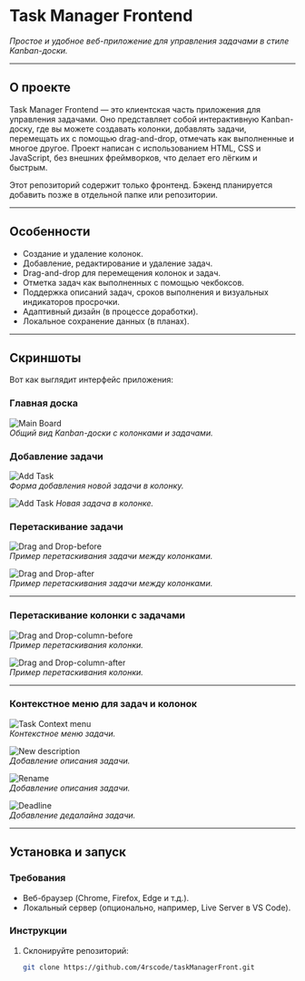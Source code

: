 # Task Manager Frontend
*Простое и удобное веб-приложение для управления задачами в стиле Kanban-доски.*

---

## О проекте

Task Manager Frontend — это клиентская часть приложения для управления задачами. Оно представляет собой интерактивную Kanban-доску, где вы можете создавать колонки, добавлять задачи, перемещать их с помощью drag-and-drop, отмечать как выполненные и многое другое. Проект написан с использованием HTML, CSS и JavaScript, без внешних фреймворков, что делает его лёгким и быстрым.

Этот репозиторий содержит только фронтенд. Бэкенд планируется добавить позже в отдельной папке или репозитории.

---

## Особенности

- Создание и удаление колонок.
- Добавление, редактирование и удаление задач.
- Drag-and-drop для перемещения колонок и задач.
- Отметка задач как выполненных с помощью чекбоксов.
- Поддержка описаний задач, сроков выполнения и визуальных индикаторов просрочки.
- Адаптивный дизайн (в процессе доработки).
- Локальное сохранение данных (в планах).

---

## Скриншоты

Вот как выглядит интерфейс приложения:

### Главная доска

![Main Board](screenshots/main.png)  
*Общий вид Kanban-доски с колонками и задачами.*

### Добавление задачи

![Add Task](screenshots/new-task.png)  
*Форма добавления новой задачи в колонку.*

![Add Task](screenshots/new-task1.png)
*Новая задача в колонке.*

### Перетаскивание задачи

![Drag and Drop-before](screenshots/drag-and-drop1.png)  
*Пример перетаскивания задачи между колонками.*

![Drag and Drop-after](screenshots/drag-and-drop2.png)  
*Пример перетаскивания задачи между колонками.*

---

### Перетаскивание колонки с задачами

![Drag and Drop-column-before](screenshots/drag-and-drop-column1.png)  
*Пример перетаскивания колонки.*

![Drag and Drop-column-after](screenshots/drag-and-drop-column2.png)  
*Пример перетаскивания колонки.*

---

### Контекстное меню для задач и колонок
![Task Context menu](screenshots/context-menu-task.png)  
*Контекстное меню задачи.*

![New description](screenshots/new-description.png)  
*Добавление описания задачи.*

![Rename](screenshots/rename-task.png)  
*Добавление описания задачи.*

![Deadline](screenshots/new-deadline.png)  
*Добавление дедалайна задачи.*

---
## Установка и запуск

### Требования
- Веб-браузер (Chrome, Firefox, Edge и т.д.).
- Локальный сервер (опционально, например, Live Server в VS Code).

### Инструкции
1. Склонируйте репозиторий:
   ```bash
   git clone https://github.com/4rscode/taskManagerFront.git
